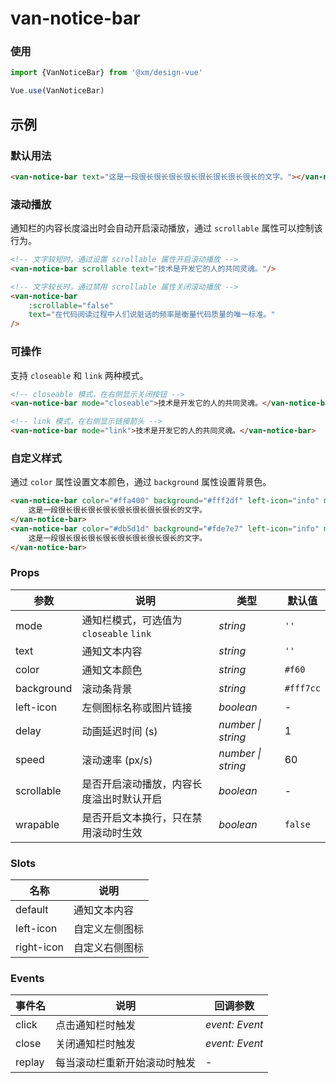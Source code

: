 # van-notice-bar

### 使用

```js
import {VanNoticeBar} from '@xm/design-vue'

Vue.use(VanNoticeBar)
```

## 示例

### 默认用法

```html
<van-notice-bar text="这是一段很长很长很长很长很长很长很长很长的文字。"></van-notice-bar>
```

### 滚动播放

通知栏的内容长度溢出时会自动开启滚动播放，通过 `scrollable` 属性可以控制该行为。

```html
<!-- 文字较短时，通过设置 scrollable 属性开启滚动播放 -->
<van-notice-bar scrollable text="技术是开发它的人的共同灵魂。"/>

<!-- 文字较长时，通过禁用 scrollable 属性关闭滚动播放 -->
<van-notice-bar 
    :scrollable="false" 
    text="在代码阅读过程中人们说脏话的频率是衡量代码质量的唯一标准。"
/>
```

### 可操作

支持 `closeable` 和 `link` 两种模式。

```html
<!-- closeable 模式，在右侧显示关闭按钮 -->
<van-notice-bar mode="closeable">技术是开发它的人的共同灵魂。</van-notice-bar>

<!-- link 模式，在右侧显示链接箭头 -->
<van-notice-bar mode="link">技术是开发它的人的共同灵魂。</van-notice-bar>
```

### 自定义样式

通过 `color` 属性设置文本颜色，通过 `background` 属性设置背景色。

```html
<van-notice-bar color="#ffa400" background="#fff2df" left-icon="info" mode="link">
    这是一段很长很长很长很长很长很长很长很长的文字。
</van-notice-bar>
<van-notice-bar color="#db5d1d" background="#fde7e7" left-icon="info" mode="link">
    这是一段很长很长很长很长很长很长很长很长的文字。
</van-notice-bar>
```

### Props

| 参数 | 说明 | 类型 | 默认值 |
| --- | --- | --- | --- |
| mode | 通知栏模式，可选值为`closeable` `link` | _string_ | `''` |
| text | 通知文本内容 | _string_ | `''` |
| color | 通知文本颜色 | _string_ | `#f60` |
| background | 滚动条背景 | _string_ | `#fff7cc` |
| left-icon | 左侧图标名称或图片链接 | _boolean_ | - |
| delay | 动画延迟时间 (s) | _number \| string_ | 1 |
| speed | 滚动速率 (px/s) | _number \| string_ | 60 |
| scrollable |    是否开启滚动播放，内容长度溢出时默认开启 | _boolean_ | - |
| wrapable | 是否开启文本换行，只在禁用滚动时生效 | _boolean_ | `false` |

### Slots

| 名称    | 说明         |
| ------- | ------------ |
| default | 通知文本内容 |
| left-icon | 自定义左侧图标 |
| right-icon | 自定义右侧图标 |

### Events

| 事件名 | 说明           | 回调参数       |
| ------ | -------------- | -------------- |
| click  | 点击通知栏时触发     | _event: Event_ |
| close  | 关闭通知栏时触发 | _event: Event_ |
| replay  | 每当滚动栏重新开始滚动时触发 | - |
